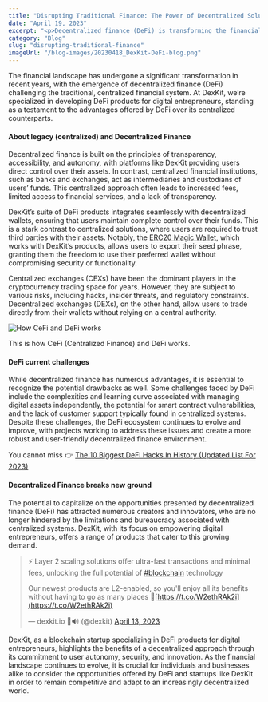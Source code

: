 ```yaml
---
title: "Disrupting Traditional Finance: The Power of Decentralized Solutions and DexKit's Innovations"
date: "April 19, 2023"
excerpt: "<p>Decentralized finance (DeFi) is transforming the financial landscape by offering increased transparency, accessibility, and autonomy. DexKit specializes in developing DeFi products for digital entrepreneurs, enabling users to maintain control over their assets and trade directly from their wallets. As the DeFi ecosystem continues to evolve, it&#8217;s crucial for individuals and businesses to consider the opportunities offered by DeFi and startups like DexKit to stay competitive and adapt to an increasingly decentralized world.</p> "
category: "Blog"
slug: "disrupting-traditional-finance"
imageUrl: "/blog-images/20230418_DexKit-DeFi-blog.png"
---
```


The financial landscape has undergone a significant transformation in recent years, with the emergence of decentralized finance (DeFi) challenging the traditional, centralized financial system. At DexKit, we’re specialized in developing DeFi products for digital entrepreneurs, standing as a testament to the advantages offered by DeFi over its centralized counterparts.

#### About legacy (centralized) and Decentralized Finance 

Decentralized finance is built on the principles of transparency, accessibility, and autonomy, with platforms like DexKit providing users direct control over their assets. In contrast, centralized financial institutions, such as banks and exchanges, act as intermediaries and custodians of users’ funds. This centralized approach often leads to increased fees, limited access to financial services, and a lack of transparency.

DexKit’s suite of DeFi products integrates seamlessly with decentralized wallets, ensuring that users maintain complete control over their funds. This is a stark contrast to centralized solutions, where users are required to trust third parties with their assets. Notably, the [ERC20 Magic Wallet](https://magic.link/), which works with DexKit’s products, allows users to export their seed phrase, granting them the freedom to use their preferred wallet without compromising security or functionality.

Centralized exchanges (CEXs) have been the dominant players in the cryptocurrency trading space for years. However, they are subject to various risks, including hacks, insider threats, and regulatory constraints. Decentralized exchanges (DEXs), on the other hand, allow users to trade directly from their wallets without relying on a central authority.

![How CeFi and DeFi works](https://dexkit.com/wp-content/uploads/HdKAUevkFqeN52Bt.png)

This is how CeFi (Centralized Finance) and DeFi works.

#### DeFi current challenges

While decentralized finance has numerous advantages, it is essential to recognize the potential drawbacks as well. Some challenges faced by DeFi include the complexities and learning curve associated with managing digital assets independently, the potential for smart contract vulnerabilities, and the lack of customer support typically found in centralized systems. Despite these challenges, the DeFi ecosystem continues to evolve and improve, with projects working to address these issues and create a more robust and user-friendly decentralized finance environment.

You cannot miss 👉 [The 10 Biggest DeFi Hacks In History (Updated List For 2023)](https://www.hedgewithcrypto.com/defi-hacks/)

#### Decentralized Finance breaks new ground

The potential to capitalize on the opportunities presented by decentralized finance (DeFi) has attracted numerous creators and innovators, who are no longer hindered by the limitations and bureaucracy associated with centralized systems. DexKit, with its focus on empowering digital entrepreneurs, offers a range of products that cater to this growing demand.

> ⚡ Layer 2 scaling solutions offer ultra-fast transactions and minimal fees, unlocking the full potential of [#blockchain](https://twitter.com/hashtag/blockchain?src=hash&ref_src=twsrc%5Etfw) technology  
>   
> Our newest products are L2-enabled, so you'll enjoy all its benefits without having to go as many places 🥳[https://t.co/W2ethRAk2i](https://t.co/W2ethRAk2i)
> 
> — dexkit.io 🦇🔊 (@dexkit) [April 13, 2023](https://twitter.com/dexkit/status/1646518542647570440?ref_src=twsrc%5Etfw)

DexKit, as a blockchain startup specializing in DeFi products for digital entrepreneurs, highlights the benefits of a decentralized approach through its commitment to user autonomy, security, and innovation. As the financial landscape continues to evolve, it is crucial for individuals and businesses alike to consider the opportunities offered by DeFi and startups like DexKit in order to remain competitive and adapt to an increasingly decentralized world.